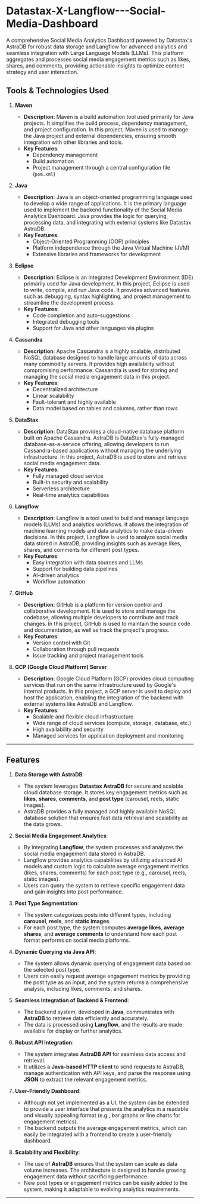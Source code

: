 
# Datastax-X-Langflow---Social-Media-Dashboard


A comprehensive Social Media Analytics Dashboard powered by Datastax's AstraDB for robust data storage and Langflow for advanced analytics and seamless integration with Large Language Models (LLMs). This platform aggregates and processes social media engagement metrics such as likes, shares, and comments, providing actionable insights to optimize content strategy and user interaction.

## Tools & Technologies Used


1. **Maven**
   - **Description**: Maven is a build automation tool used primarily for Java projects. It simplifies the build process, dependency management, and project configuration. In this project, Maven is used to manage the Java project and external dependencies, ensuring smooth integration with other libraries and tools.
   - **Key Features**:
     - Dependency management
     - Build automation
     - Project management through a central configuration file (`pom.xml`)

2. **Java**
   - **Description**: Java is an object-oriented programming language used to develop a wide range of applications. It is the primary language used to implement the backend functionality of the Social Media Analytics Dashboard. Java provides the logic for querying, processing data, and integrating with external systems like Datastax AstraDB.
   - **Key Features**:
     - Object-Oriented Programming (OOP) principles
     - Platform independence through the Java Virtual Machine (JVM)
     - Extensive libraries and frameworks for development

3. **Eclipse**
   - **Description**: Eclipse is an Integrated Development Environment (IDE) primarily used for Java development. In this project, Eclipse is used to write, compile, and run Java code. It provides advanced features such as debugging, syntax highlighting, and project management to streamline the development process.
   - **Key Features**:
     - Code completion and auto-suggestions
     - Integrated debugging tools
     - Support for Java and other languages via plugins

4. **Cassandra**
   - **Description**: Apache Cassandra is a highly scalable, distributed NoSQL database designed to handle large amounts of data across many commodity servers. It provides high availability without compromising performance. Cassandra is used for storing and managing the social media engagement data in this project.
   - **Key Features**:
     - Decentralized architecture
     - Linear scalability
     - Fault-tolerant and highly available
     - Data model based on tables and columns, rather than rows

5. **DataStax**
   - **Description**: DataStax provides a cloud-native database platform built on Apache Cassandra. AstraDB is DataStax's fully-managed database-as-a-service offering, allowing developers to run Cassandra-based applications without managing the underlying infrastructure. In this project, AstraDB is used to store and retrieve social media engagement data.
   - **Key Features**:
     - Fully managed cloud service
     - Built-in security and scalability
     - Serverless architecture
     - Real-time analytics capabilities

6. **Langflow**
   - **Description**: Langflow is a tool used to build and manage language models (LLMs) and analytics workflows. It allows the integration of machine learning models and data analytics to make data-driven decisions. In this project, Langflow is used to analyze social media data stored in AstraDB, providing insights such as average likes, shares, and comments for different post types.
   - **Key Features**:
     - Easy integration with data sources and LLMs
     - Support for building data pipelines
     - AI-driven analytics
     - Workflow automation

7. **GitHub**
   - **Description**: GitHub is a platform for version control and collaborative development. It is used to store and manage the codebase, allowing multiple developers to contribute and track changes. In this project, GitHub is used to maintain the source code and documentation, as well as track the project's progress.
   - **Key Features**:
     - Version control with Git
     - Collaboration through pull requests
     - Issue tracking and project management tools

8. **GCP (Google Cloud Platform) Server**
   - **Description**: Google Cloud Platform (GCP) provides cloud computing services that run on the same infrastructure used by Google's internal products. In this project, a GCP server is used to deploy and host the application, enabling the integration of the backend with external systems like AstraDB and Langflow.
   - **Key Features**:
     - Scalable and flexible cloud infrastructure
     - Wide range of cloud services (compute, storage, database, etc.)
     - High availability and security
     - Managed services for application deployment and monitoring

---

## Features


1. **Data Storage with AstraDB**:
   - The system leverages **Datastax AstraDB** for secure and scalable cloud database storage. It stores key engagement metrics such as **likes**, **shares**, **comments**, and **post type** (carousel, reels, static images).
   - AstraDB provides a fully managed and highly available NoSQL database solution that ensures fast data retrieval and scalability as the data grows.

2. **Social Media Engagement Analytics**:
   - By integrating **Langflow**, the system processes and analyzes the social media engagement data stored in AstraDB.
   - Langflow provides analytics capabilities by utilizing advanced AI models and custom logic to calculate average engagement metrics (likes, shares, comments) for each post type (e.g., carousel, reels, static images).
   - Users can query the system to retrieve specific engagement data and gain insights into post performance.

3. **Post Type Segmentation**:
   - The system categorizes posts into different types, including **carousel**, **reels**, and **static images**.
   - For each post type, the system computes **average likes**, **average shares**, and **average comments** to understand how each post format performs on social media platforms.

4. **Dynamic Querying via Java API**:
   - The system allows dynamic querying of engagement data based on the selected post type.
   - Users can easily request average engagement metrics by providing the post type as an input, and the system returns a comprehensive analysis, including likes, comments, and shares.

5. **Seamless Integration of Backend & Frontend**:
   - The backend system, developed in **Java**, communicates with **AstraDB** to retrieve data efficiently and accurately.
   - The data is processed using **Langflow**, and the results are made available for display or further analytics.

6. **Robust API Integration**:
   - The system integrates **AstraDB API** for seamless data access and retrieval.
   - It utilizes a **Java-based HTTP client** to send requests to AstraDB, manage authentication with API keys, and parse the response using **JSON** to extract the relevant engagement metrics.

7. **User-Friendly Dashboard**:
   - Although not yet implemented as a UI, the system can be extended to provide a user interface that presents the analytics in a readable and visually appealing format (e.g., bar graphs or line charts for engagement metrics).
   - The backend outputs the average engagement metrics, which can easily be integrated with a frontend to create a user-friendly dashboard.

8. **Scalability and Flexibility**:
   - The use of **AstraDB** ensures that the system can scale as data volume increases. The architecture is designed to handle growing engagement data without sacrificing performance.
   - New post types or engagement metrics can be easily added to the system, making it adaptable to evolving analytics requirements.

---


